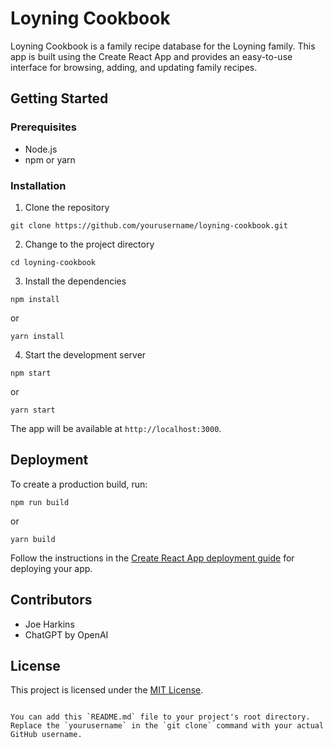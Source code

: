 # Loyning Cookbook

Loyning Cookbook is a family recipe database for the Loyning family. This app is built using the Create React App and provides an easy-to-use interface for browsing, adding, and updating family recipes.

## Getting Started

### Prerequisites

- Node.js
- npm or yarn

### Installation

1. Clone the repository

```
git clone https://github.com/yourusername/loyning-cookbook.git

```

2. Change to the project directory

```
cd loyning-cookbook
```

3. Install the dependencies

```
npm install
```

or

```
yarn install
```

4. Start the development server

```
npm start
```

or

```
yarn start
```

The app will be available at `http://localhost:3000`.

## Deployment

To create a production build, run:

```
npm run build
```

or

```
yarn build
```

Follow the instructions in the [Create React App deployment guide](https://create-react-app.dev/docs/deployment/) for deploying your app.

## Contributors

- Joe Harkins
- ChatGPT by OpenAI

## License

This project is licensed under the [MIT License](https://opensource.org/licenses/MIT).

```

You can add this `README.md` file to your project's root directory. Replace the `yourusername` in the `git clone` command with your actual GitHub username.
```
